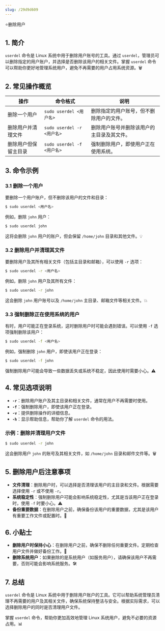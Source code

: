 ```yaml
---
slug: /29d9d609
---
```

⭐删除用户

## 1. 简介

`userdel` 命令是 Linux 系统中用于删除用户账号的工具。通过 `userdel`，管理员可以删除指定的用户账户，并选择是否删除该用户的相关文件。掌握 `userdel` 命令可以帮助你更好地管理系统用户，避免不再需要的用户占用系统资源。🗑️

## 2. 常见操作概览

| 操作                       | 命令格式                                  | 说明                               |
|----------------------------|-----------------------------------------|------------------------------------|
| 删除一个用户                 | `sudo userdel <用户名>`                 | 删除指定的用户账号，但不删除用户的文件。 |
| 删除用户并清理文件           | `sudo userdel -r <用户名>`               | 删除用户账号并删除该用户的主目录及其文件。 |
| 删除用户但保留主目录         | `sudo userdel -f <用户名>`               | 强制删除用户，即使用户正在使用系统。     |

## 3. 命令示例

### 3.1 删除一个用户

要删除一个用户账户，但不删除该用户的文件和目录：

```bash
$ sudo userdel <用户名>
```

例如，删除 `john` 用户：

```bash
$ sudo userdel john
```

这将会删除 `john` 用户的账户，但会保留 `/home/john` 目录和其他文件。💡

### 3.2 删除用户并清理其文件

要删除用户及其所有相关文件（包括主目录和邮箱），可以使用 `-r` 选项：

```bash
$ sudo userdel -r <用户名>
```

例如，删除 `john` 用户及其所有文件：

```bash
$ sudo userdel -r john
```

这会删除 `john` 用户账号以及 `/home/john` 主目录、邮箱文件等相关文件。💥

### 3.3 强制删除正在使用系统的用户

有时，用户可能正在登录系统，这时删除用户时可能会遇到错误。可以使用 `-f` 选项强制删除该用户：

```bash
$ sudo userdel -f <用户名>
```

例如，强制删除 `john` 用户，即使该用户正在登录：

```bash
$ sudo userdel -f john
```

强制删除用户可能会导致一些数据丢失或系统不稳定，因此使用时需要小心。⚠️

## 4. 常见选项说明

- **`-r`**：删除用户账户及其主目录和相关文件，通常在用户不再需要时使用。
- **`-f`**：强制删除用户，即使该用户正在登录。
- **`-v`**：提供删除操作的详细信息。
- **`-h`**：显示帮助信息，帮助你了解 `userdel` 命令的用法。

### 示例：删除并清理用户文件

```bash
$ sudo userdel -r john
```

这会删除用户 `john` 的账号及其相关文件，如 `/home/john` 目录和邮件文件等。🗑️

## 5. 删除用户后注意事项

- **文件清理**：删除用户时，可以选择是否清理该用户的主目录和文件。根据需要选择使用 `-r` 或不使用 `-r`。
- **系统稳定性**：强制删除用户可能会影响系统稳定性，尤其是当该用户正在登录时，使用 `-f` 时要小心。⚠️
- **备份重要数据**：在删除用户之前，确保备份该用户的重要数据，尤其是该用户有重要工作文件或配置时。💾

## 6. 小贴士

- **删除用户时保持小心**：在删除用户之前，确保不删除任何重要文件。定期检查用户文件并做好备份工作。📂
- **删除系统用户**：如果删除的是系统用户（如服务用户），请确保该用户不再需要，否则可能会影响系统服务。🛠️

## 7. 总结

`userdel` 命令是 Linux 系统中用于删除用户账户的工具。它可以帮助系统管理员清理不再需要的用户及其相关文件，确保系统保持整洁与安全。根据实际需求，可以选择删除用户的同时是否清理用户文件。

掌握 `userdel` 命令，帮助你更加高效地管理 Linux 系统用户，避免不必要的资源占用。📊
